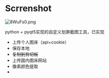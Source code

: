 # Scrrenshot
![8WuFs0.png](https://s1.ax1x.com/2020/03/21/8WuFs0.png)

python + pyqt5实现的自定义划屏截图工具，已实现
* 上传个人图床（api+cookie）
* 保存本地
* ~~复制到剪切板~~
* 上传国内图床网站
* 像素颜色提取
* 